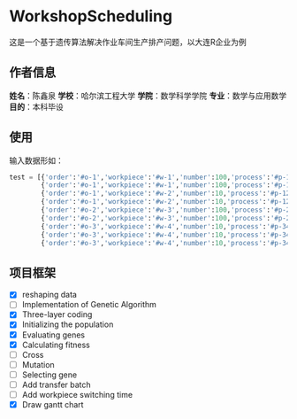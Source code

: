 # WorkshopScheduling

这是一个基于遗传算法解决作业车间生产排产问题，以大连R企业为例

## 作者信息

**姓名**：陈鑫泉
**学校**：哈尔滨工程大学
**学院**：数学科学学院
**专业**：数学与应用数学
**目的**：本科毕设

## 使用

输入数据形如：

```python
test = [{'order':'#o-1','workpiece':'#w-1','number':100,'process':'#p-111','machine':['#m-1','#m-2'],'time':[65,70]},
        {'order':'#o-1','workpiece':'#w-1','number':100,'process':'#p-112','machine':['#m-7'],'time':[40]},
        {'order':'#o-1','workpiece':'#w-2','number':10,'process':'#p-121','machine':['#m-1','#m-2','#m-3'],'time':[30,40,35]},
        {'order':'#o-1','workpiece':'#w-2','number':10,'process':'#p-122','machine':['#m-7'],'time':[30]},
        {'order':'#o-2','workpiece':'#w-3','number':100,'process':'#p-231','machine':['#m-3','#m-4'],'time':[69,70]},
        {'order':'#o-2','workpiece':'#w-3','number':100,'process':'#p-232','machine':['#m-8'],'time':[25]},
        {'order':'#o-3','workpiece':'#w-4','number':10,'process':'#p-341','machine':['#m-4','#m-5'],'time':[145,140]},
        {'order':'#o-3','workpiece':'#w-4','number':10,'process':'#p-342','machine':['#m-6'],'time':[10]},
        {'order':'#o-3','workpiece':'#w-4','number':10,'process':'#p-343 ','machine':['#m-8'],'time':[17]}]
```


## 项目框架

- [X]  reshaping data
- [ ]  Implementation of Genetic Algorithm
  - [X]  Three-layer coding
  - [X]  Initializing the population
  - [X]  Evaluating genes
  - [X]  Calculating fitness
  - [ ]  Cross
  - [ ]  Mutation
  - [ ]  Selecting gene
- [ ]  Add transfer batch
- [ ]  Add workpiece switching time
- [X]  Draw gantt chart
